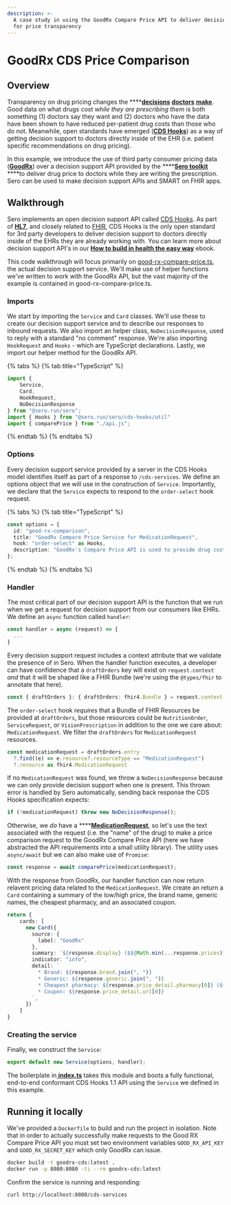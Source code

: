 ```yaml
---
description: >-
  A case study in using the GoodRx Compare Price API to deliver decision support
  for price transparency
---
```


# GoodRx CDS Price Comparison

## Overview

Transparency on drug pricing changes the ****[**decisions**](https://pubmed.ncbi.nlm.nih.gov/11025790/) [**doctors**](https://pubmed.ncbi.nlm.nih.gov/29255097/) [**make**](https://pubmed.ncbi.nlm.nih.gov/29321043/). Good data on what drugs cost _while they are prescribing them_ is both something \(1\) doctors say they want and \(2\) doctors who have the data have been shown to have reduced per-patient drug costs than those who do not. Meanwhile, open standards have emerged \([**CDS Hooks**](https://cds-hooks.hl7.org/)\) as a way of getting decision support to doctors directly inside of the EHR \(i.e. patient specific recommendations on drug pricing\).

In this example, we introduce the use of third party consumer pricing data \([**GoodRx**](https://www.goodrx.com/)\) over a decision support API provided by the ****[**Sero toolkit**](https://docs.sero.run) ****to deliver drug price to doctors while they are writing the prescription. Sero can be used to make decision support APIs and SMART on FHIR apps.

## Walkthrough

Sero implements an open decision support API called [CDS Hooks](https://cds-hooks.hl7.org/). As part of [**HL7**](https://www.hl7.org/), and closely related to [FHIR](https://docs.sero.run/book/how-to-build-in-health/fhir), CDS Hooks is the only open standard for 3rd party developers to deliver decision support to doctors directly inside of the EHRs they are already working with. You can learn more about decision support API's in our [**How to build in health the easy way**](https://docs.sero.run/book/how-to-build-in-health/clinical-decision-support-hooks) ebook.

This code walkthrough will focus primarily on [good-rx-compare-price.ts](https://github.com/Automate-Medical/sero/blob/master/example/goodrx/good-rx-compare-price.ts), the actual decision support service. We'll make use of helper functions we've written to work with the GoodRx API, but the vast majority of the example is contained in good-rx-compare-price.ts.

### Imports

We start by importing the `Service` and `Card` classes. We'll use these to create our decision support service and to describe our responses to inbound requests. We also import an helper class, `NoDecisionResponse`, used to reply with a standard "no comment" response. We're also importing `HookRequest` and `Hooks` - which are TypeScript declarations. Lastly, we import our helper method for the GoodRx API.

{% tabs %}
{% tab title="TypeScript" %}
```typescript
import {
    Service,
    Card,
    HookRequest,
    NoDecisionResponse
} from "@sero.run/sero";
import { Hooks } from "@sero.run/sero/cds-hooks/util"
import { comparePrice } from "./api.js";
```
{% endtab %}
{% endtabs %}

### Options

Every decision support service provided by a server in the CDS Hooks model identifies itself as part of a response to `/cds-services`. We define an options object that we will use in the construction of `Service`. Importantly, we declare that the `Service` expects to respond to the `order-select` hook request.

{% tabs %}
{% tab title="TypeScript" %}
```typescript
const options = {
  id: "good-rx-comparison",
  title: "GoodRx Compare Price Service for MedicationRequest",
  hook: "order-select" as Hooks,
  description: "GoodRx's Compare Price API is used to provide drug cost estimates during the prescription order workflow",
};
```
{% endtab %}
{% endtabs %}

### Handler

The most critical part of our decision support API is the function that we run when we get a request for decision support from our consumers like EHRs. We define an `async` function called `handler`:

```typescript
const handler = async (request) => {
  ...
}
```

Every decision support request includes a context attribute that we validate the presence of in Sero. When the handler function executes, a developer can have confidence that a `draftOrders` key will exist on `request.context` _and_ that it will be shaped like a FHIR Bundle \(we're using the `@types/fhir` to annotate that here\).

```typescript
const { draftOrders }: { draftOrders: fhir4.Bundle } = request.context;
```

The `order-select` hook _requires_ that a Bundle of FHIR Resources be provided at `draftOrders`, but those resources could be `NutritionOrder`, `ServiceRequest`, or `VisionPrescription` in addition to the one we care about: `MedicationRequest`. We filter the `draftOrders` for `MedicationRequest` resources.

```typescript
const medicationRequest = draftOrders.entry
  ?.find((e) => e.resource?.resourceType == "MedicationRequest")
  ?.resource as fhir4.MedicationRequest
```

If no `MedicationRequest` was found, we throw a `NoDecisionResponse` because we can only provide decision support when one is present. This thrown error is handled by Sero automatically, sending back response the CDS Hooks specification expects:

```typescript
if (!medicationRequest) throw new NoDecisionResponse();
```

Otherwise, we _do_ have a ****[**MedicationRequest**](https://www.hl7.org/fhir/medicationrequest.html), so let's use the text associated with the request \(i.e. the "name" of the drug\) to make a price comparison request to the GoodRx Compare Price API \(here we have abstracted the API requirements into a small utility library\). The utility uses `async/await` but we can also make use of `Promise`:

```typescript
const response = await comparePrice(medicationRequest);
```

With the response from GoodRx, our handler function can now return relavent pricing data related to the `MedicationRequest`. We create an return a `Card` containing a summary of the low/high price, the brand name, generic names, the cheapest pharmacy, and an associated coupon.

```typescript
return {
    cards: [
      new Card({
        source: {
          label: "GoodRx"
        },
        summary: `${response.display} ($${Math.min(...response.prices)} - $${Math.max(...response.prices)})`,
        indicator: "info",
        detail: `
          * Brand: ${response.brand.join(", ")}
          * Generic: ${response.generic.join(", ")}
          * Cheapest pharmacy: ${response.price_detail.pharmacy[0]} (${response.price_detail.savings[0]} savings)
          * Coupon: ${response.price_detail.url[0]}
        `,
      })
    ]
}
```

### Creating the service

Finally, we construct the `Service`:

```typescript
export default new Service(options, handler);
```

The boilerplate in[ **index.ts**](https://github.com/Automate-Medical/sero/blob/master/example/goodrx/index.ts) takes this module and boots a fully functional, end-to-end conformant CDS Hooks 1.1 API using the `Service` we defined in this example.

## Running it locally

We've provided a `Dockerfile` to build and run the project in isolation. Note that in order to actually successfully make requests to the Good RX Compare Price API you must set two environment variables `GOOD_RX_API_KEY` and `GOOD_RX_SECRET_KEY` which only GoodRx can issue.

```bash
docker build -t goodrx-cds:latest .
docker run -p 8080:8080 -ti --rm goodrx-cds:latest
```

Confirm the service is running and responding:

```bash
curl http://localhost:8080/cds-services
```



